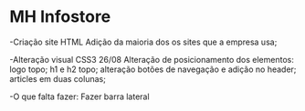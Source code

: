# MH Infostore

-Criação site HTML
    Adição da maioria dos os sites que a empresa usa;

-Alteração visual CSS3
    26/08 Alteração de posicionamento dos elementos:
        logo topo;
        h1 e h2 topo;
        alteração botões de navegação e adição no header;
        articles em duas colunas;
    
-O que falta fazer:
    Fazer barra lateral
